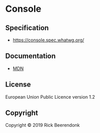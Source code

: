 # Console


## Specification

* https://console.spec.whatwg.org/

## Documentation

* [MDN](https://developer.mozilla.org/en-US/docs/Web/API/Console)

## License

European Union Public Licence version 1.2

## Copyright

Copyright © 2019 Rick Beerendonk
